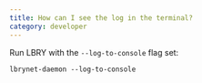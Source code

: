 ```yaml
---
title: How can I see the log in the terminal?
category: developer
---
```


Run LBRY with the `--log-to-console` flag set:

    lbrynet-daemon --log-to-console
